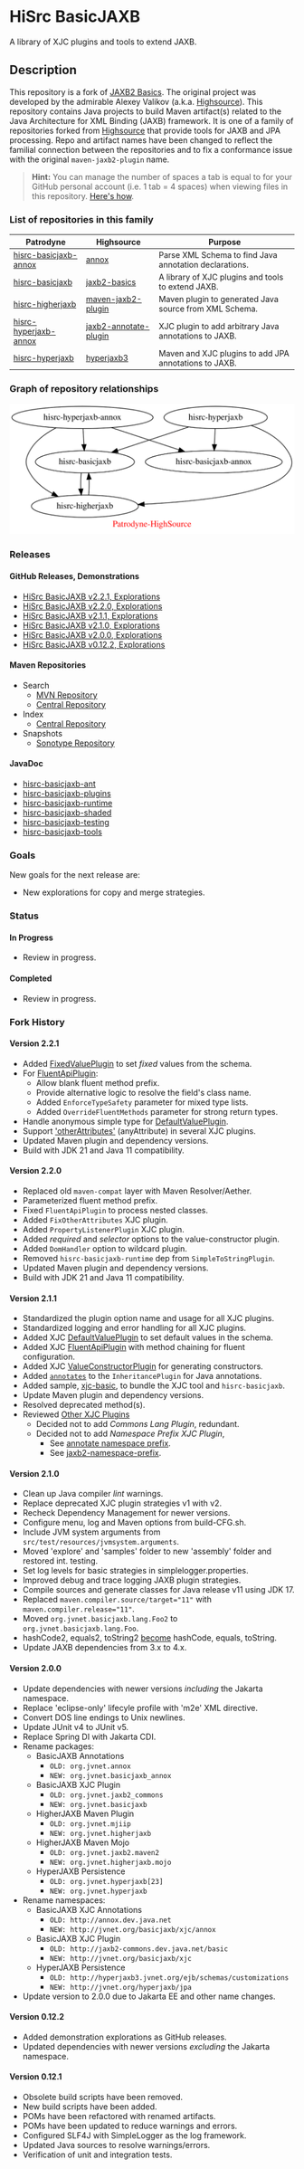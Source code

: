 # HiSrc BasicJAXB

A library of XJC plugins and tools to extend JAXB.

## Description

This repository is a fork of [JAXB2 Basics][22]. The original project was
developed by the admirable Alexey Valikov (a.k.a. [Highsource][2]). This
repository contains Java projects to build Maven artifact(s) related to the
Java Architecture for XML Binding (JAXB) framework. It is one of a family of
repositories forked from [Highsource][2] that provide tools for JAXB and JPA
processing. Repo and artifact names have been changed to reflect the familial
connection between the repositories and to fix a conformance issue with the
original `maven-jaxb2-plugin` name.

> **Hint:** You can manage the number of spaces a tab is equal to for your
> GitHub personal account (i.e. 1 tab = 4 spaces) when viewing files in this
> repository. [Here's how][8].

### List of repositories in this family

| Patrodyne                   | Highsource                  | Purpose                                                |
| --------------------------- | --------------------------- | ------------------------------------------------------ |
| [hisrc-basicjaxb-annox][11] | [annox][21]                 | Parse XML Schema to find Java annotation declarations. |
| [hisrc-basicjaxb][12]       | [jaxb2-basics][22]          | A library of XJC plugins and tools to extend JAXB.     |
| [hisrc-higherjaxb][13]      | [maven-jaxb2-plugin][23]    | Maven plugin to generated Java source from XML Schema. |
| [hisrc-hyperjaxb-annox][14] | [jaxb2-annotate-plugin][24] | XJC plugin to add arbitrary Java annotations to JAXB.  |
| [hisrc-hyperjaxb][15]       | [hyperjaxb3][25]            | Maven and XJC plugins to add JPA annotations to JAXB.  |

### Graph of repository relationships

![Patrodyne-Highsource Graph][1]

### Releases

#### GitHub Releases, Demonstrations

* [HiSrc BasicJAXB v2.2.1, Explorations][36]
* [HiSrc BasicJAXB v2.2.0, Explorations][35]
* [HiSrc BasicJAXB v2.1.1, Explorations][34]
* [HiSrc BasicJAXB v2.1.0, Explorations][33]
* [HiSrc BasicJAXB v2.0.0, Explorations][32]
* [HiSrc BasicJAXB v0.12.2, Explorations][31]

#### Maven Repositories

* Search
	* [MVN Repository](https://mvnrepository.com/artifact/org.patrodyne.jvnet?sort=popular)
	* [Central Repository](https://central.sonatype.com/search?q=org.patrodyne.jvnet+hisrc-basicjaxb&sort=name)
* Index
	* [Central Repository](https://repo1.maven.org/maven2/org/patrodyne/jvnet/)
* Snapshots
	* [Sonotype Repository](https://oss.sonatype.org/content/repositories/snapshots/org/patrodyne/jvnet/)

#### JavaDoc

* [hisrc-basicjaxb-ant][40]
* [hisrc-basicjaxb-plugins][41]
* [hisrc-basicjaxb-runtime][42]
* [hisrc-basicjaxb-shaded][43]
* [hisrc-basicjaxb-testing][44]
* [hisrc-basicjaxb-tools][45]

### Goals

New goals for the next release are:

* New explorations for copy and merge strategies.

### Status

#### In Progress

* Review in progress.

#### Completed

* Review in progress.

### Fork History

#### Version 2.2.1

* Added [FixedValuePlugin][60] to set _fixed_ values from the schema.
* For [FluentApiPlugin][4]:
    * Allow blank fluent method prefix.
    * Provide alternative logic to resolve the field's class name.
    * Added `EnforceTypeSafety` parameter for mixed type lists.
    * Added `OverrideFluentMethods` parameter for strong return types.
* Handle anonymous simple type for [DefaultValuePlugin][3].
* Support ['otherAttributes'][61] (anyAttribute) in several XJC plugins.
* Updated Maven plugin and dependency versions.
* Build with JDK 21 and Java 11 compatibility.

#### Version 2.2.0

* Replaced old `maven-compat` layer with Maven Resolver/Aether.
* Parameterized fluent method prefix.
* Fixed `FluentApiPlugin` to process nested classes.
* Added `FixOtherAttributes` XJC plugin.
* Added `PropertyListenerPlugin` XJC plugin.
* Added _required_ and _selector_ options to the value-constructor plugin.
* Added `DomHandler` option to wildcard plugin.
* Removed `hisrc-basicjaxb-runtime` dep from `SimpleToStringPlugin`.
* Updated Maven plugin and dependency versions.
* Build with JDK 21 and Java 11 compatibility.

#### Version 2.1.1

* Standardized the plugin option name and usage for all XJC plugins.
* Standardized logging and error handling for all XJC plugins.
* Added XJC [DefaultValuePlugin][3] to set default values in the schema.
* Added XJC [FluentApiPlugin][4] with method chaining for fluent configuration.
* Added XJC [ValueConstructorPlugin][6] for generating constructors.
* Added [`annotates`][5] to the `InheritancePlugin` for Java annotations.
* Added sample, [xjc-basic][7], to bundle the XJC tool and `hisrc-basicjaxb`.
* Update Maven plugin and dependency versions.
* Resolved deprecated method(s).
* Reviewed [Other XJC Plugins](https://github.com/javaee/jaxb2-commons)
    * Decided not to add *Commons Lang Plugin*, redundant.
    * Decided not to add *Namespace Prefix XJC Plugin*,
        * See [annotate namespace prefix](https://stackoverflow.com/questions/76541552/76551823#76551823).
        * See [jaxb2-namespace-prefix](https://central.sonatype.com/artifact/org.jvnet.jaxb2_commons/jaxb2-namespace-prefix/2.0).


#### Version 2.1.0

* Clean up Java compiler _lint_ warnings.
* Replace deprecated XJC plugin strategies v1 with v2.
* Recheck Dependency Management for newer versions.
* Configure menu, log and Maven options from build-CFG.sh.
* Include JVM system arguments from `src/test/resources/jvmsystem.arguments`.
* Moved 'explore' and 'samples' folder to new 'assembly' folder and restored int. testing.
* Set log levels for basic strategies in simplelogger.properties.
* Improved debug and trace logging JAXB plugin strategies.
* Compile sources and generate classes for Java release v11 using JDK 17.
* Replaced `maven.compiler.source/target="11"` with `maven.compiler.release="11"`.
* Moved `org.jvnet.basicjaxb.lang.Foo2` to `org.jvnet.basicjaxb.lang.Foo`.
* hashCode2, equals2, toString2 [become][46] hashCode, equals, toString.
* Update JAXB dependencies from 3.x to 4.x.

#### Version 2.0.0

* Update dependencies with newer versions *including* the Jakarta namespace.
* Replace 'eclipse-only' lifecyle profile with 'm2e' XML directive.
* Convert DOS line endings to Unix newlines.
* Update JUnit v4 to JUnit v5.
* Replace Spring DI with Jakarta CDI.
* Rename packages:
    * BasicJAXB Annotations
        * `OLD: org.jvnet.annox`
        * `NEW: org.jvnet.basicjaxb_annox`
    * BasicJAXB XJC Plugin
        * `OLD: org.jvnet.jaxb2_commons`
        * `NEW: org.jvnet.basicjaxb`
    * HigherJAXB Maven Plugin
        * `OLD: org.jvnet.mjiip`
        * `NEW: org.jvnet.higherjaxb`
    * HigherJAXB Maven Mojo
        * `OLD: org.jvnet.jaxb2.maven2`
        * `NEW: org.jvnet.higherjaxb.mojo`
    * HyperJAXB Persistence
        * `OLD: org.jvnet.hyperjaxb[23]`
        * `NEW: org.jvnet.hyperjaxb`
* Rename namespaces:
    * BasicJAXB XJC Annotations
        * `OLD: http://annox.dev.java.net`
        * `NEW: http://jvnet.org/basicjaxb/xjc/annox`
    * BasicJAXB XJC Plugin
        * `OLD: http://jaxb2-commons.dev.java.net/basic`
        * `NEW: http://jvnet.org/basicjaxb/xjc`
    * HyperJAXB Persistence
        * `OLD: http://hyperjaxb3.jvnet.org/ejb/schemas/customizations`
        * `NEW: http://jvnet.org/hyperjaxb/jpa`
* Update version to 2.0.0 due to Jakarta EE and other name changes.

#### Version 0.12.2

* Added demonstration explorations as GitHub releases.
* Updated dependencies with newer versions *excluding* the Jakarta namespace.

#### Version 0.12.1

* Obsolete build scripts have been removed.
* New build scripts have been added.
* POMs have been refactored with renamed artifacts.
* POMs have been updated to reduce warnings and errors.
* Configured SLF4J with SimpleLogger as the log framework.
* Updated Java sources to resolve warnings/errors.
* Verification of unit and integration tests.

<!-- References -->

  [1]: https://raw.githubusercontent.com/patrodyne/hisrc-hyperjaxb/master/etc/hisrc-repositories.svg
  [2]: https://github.com/highsource
  [3]: https://github.com/patrodyne/hisrc-basicjaxb/blob/master/plugins/src/main/java/org/jvnet/basicjaxb/plugin/defaultvalue/DefaultValuePlugin.java
  [4]: https://github.com/patrodyne/hisrc-basicjaxb/blob/master/plugins/src/main/java/org/jvnet/basicjaxb/plugin/fluentapi/FluentApiPlugin.java
  [5]: https://github.com/patrodyne/hisrc-basicjaxb/blob/master/plugins/doc/inheritance.xsd
  [6]: https://github.com/patrodyne/hisrc-basicjaxb/blob/master/plugins/src/main/java/org/jvnet/basicjaxb/plugin/valueconstructor/ValueConstructorPlugin.java
  [7]: https://github.com/patrodyne/hisrc-basicjaxb/releases/download/2.1.1/hisrc-basicjaxb-sample-xjc-basic-2.1.1-mvn-src.zip
  [8]: https://docs.github.com/en/account-and-profile/setting-up-and-managing-your-personal-account-on-github/managing-user-account-settings/managing-your-tab-size-rendering-preference
  [11]: https://github.com/patrodyne/hisrc-basicjaxb-annox#readme
  [12]: https://github.com/patrodyne/hisrc-basicjaxb#readme
  [13]: https://github.com/patrodyne/hisrc-higherjaxb#readme
  [14]: https://github.com/patrodyne/hisrc-hyperjaxb-annox#readme
  [15]: https://github.com/patrodyne/hisrc-hyperjaxb#readme
  [21]: https://github.com/highsource/annox/tree/1.0.2#readme
  [22]: https://github.com/highsource/jaxb2-basics/tree/0.12.0#readme
  [23]: https://github.com/highsource/maven-jaxb2-plugin/tree/0.14.0#readme
  [24]: https://github.com/highsource/jaxb2-annotate-plugin/tree/1.1.0#readme
  [25]: https://github.com/highsource/hyperjaxb3/tree/0.6.2#readme
  [31]: https://github.com/patrodyne/hisrc-basicjaxb/releases/tag/0.12.2
  [32]: https://github.com/patrodyne/hisrc-basicjaxb/releases/tag/2.0.0
  [33]: https://github.com/patrodyne/hisrc-basicjaxb/releases/tag/2.1.0
  [34]: https://github.com/patrodyne/hisrc-basicjaxb/releases/tag/2.1.1
  [35]: https://github.com/patrodyne/hisrc-basicjaxb/releases/tag/2.2.0
  [36]: https://github.com/patrodyne/hisrc-basicjaxb/releases/tag/2.2.1
  [40]: https://javadoc.io/doc/org.patrodyne.jvnet/hisrc-basicjaxb-ant/latest/index.html
  [41]: https://javadoc.io/doc/org.patrodyne.jvnet/hisrc-basicjaxb-plugins/latest/index.html
  [42]: https://javadoc.io/doc/org.patrodyne.jvnet/hisrc-basicjaxb-runtime/latest/index.html
  [43]: https://javadoc.io/doc/org.patrodyne.jvnet/hisrc-basicjaxb-shaded/latest/index.html
  [44]: https://javadoc.io/doc/org.patrodyne.jvnet/hisrc-basicjaxb-testing/latest/index.html
  [45]: https://javadoc.io/doc/org.patrodyne.jvnet/hisrc-basicjaxb-tools/latest/index.html
  [46]: https://github.com/patrodyne/hisrc-basicjaxb/issues/11#issuecomment-1698145616
  [60]: https://github.com/patrodyne/hisrc-basicjaxb/blob/master/plugins/src/main/java/org/jvnet/basicjaxb/plugin/fixedvalue/FixedValuePlugin.java
  [61]: https://github.com/patrodyne/hisrc-basicjaxb/blob/master/plugins/src/main/java/org/jvnet/basicjaxb/plugin/util/AttributeWildcardArguments.java
